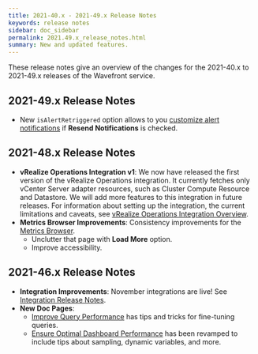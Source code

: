 ```yaml
---
title: 2021-40.x - 2021-49.x Release Notes
keywords: release notes
sidebar: doc_sidebar
permalink: 2021.49.x_release_notes.html
summary: New and updated features.
---
```


These release notes give an overview of the changes for the 2021-40.x to 2021-49.x releases of the Wavefront service. 


## 2021-49.x Release Notes

* New `isAlertRetriggered` option allows to you [customize alert notifications](alert_target_customizing.html#tailor-content-to-the-trigger-type) if **Resend Notifications** is checked.

## 2021-48.x Release Notes

* **vRealize Operations Integration v1**: We now have released the first version of the vRealize Operations integration. It currently fetches only vCenter Server adapter resources, such as Cluster Compute Resource and Datastore. We will add more features to this integration in future releases. For information about setting up the integration, the current limitations and caveats, see [vRealize Operations Integration Overview](integrations_vrops.html).
* **Metrics Browser Improvements**: Consistency improvements for the [Metrics Browser](metrics_managing.html#metrics-browser).
  - Unclutter that page with **Load More** option.
  - Improve accessibility.

## 2021-46.x Release Notes

* **Integration Improvements**: November integrations are live! See [Integration Release Notes](integrations_new_changed_2021.html#november-2021).
* **New Doc Pages**:
  - [Improve Query Performance](query_language_performance.html) has tips and tricks for fine-tuning queries.
  - [Ensure Optimal Dashboard Performance](ui_dashboards.html#ensure-optimal-dashboard-performance) has been revamped to include tips about sampling, dynamic variables, and more.
  <!-- This tutorial was removed later on from docs.
  - Added the [OpenTelemetry and Wavefront Tutorial ](opentelemetry_java_tutorial.html), which was already made [available in a blog post](https://tanzu.vmware.com/content/blog/getting-started-opentelemetry-vmware-tanzu-observability) in September.
-->

## 2021-44.x Release Notes

* **Share Section URLs**: You can now [share links to sections](ui_sharing.html#share-a-link-to-a-dashboard-section) from any dashboard.
* **PromQL-Related Improvements**: In addition to [setting up Wavefront as a WQL data source in Grafana](grafana.html), you can now also set up [Wavefront as a Prometheus data source in Grafana](integrations_grafana.html). This way, you can visualize the PromQL data stored in Wavefront by using the Grafana GUI.

## 2021-43.x Release Notes

* **Accessibility Improvements**: We have made a number of keyboard navigation, colorblind accessibility, and focus indicator fixes. See the full list of pages with [end-to-end keyboard navigation support](wavefront_keyboard_shortcuts.html#ui-pages-with-end-to-end-keyboard-navigation-support).

## 2021-42.x Release Notes

* **New Service Accounts Group**: All existing service accounts are moved from the **Everyone** group to the new **Service Accounts** group. Make sure that you:

   1. Review your Dashboards and Alerts access control lists and include the new **Service Accounts** group, according to your needs.

      For example, if you have granted service accounts with access to certain dashboards and alerts through the **Everyone** group, you must update the access list to include the **Service Accounts** group or specific service accounts, so that the service accounts can access the same dashboards and alerts after the migration.

   2. Review and adjust the permissions that are currently set on your **Service Accounts** group according to your needs.

## 2021-40.x Release Notes

* **SYNTAX_ERROR Alert State**: Starting with this release, a SYNTAX_ERROR alert state indicates that the alert query resulted in a syntax error. This might happen, for example, if a text string with special characters is missing double quotes, but could be the result of other query errors.

   The error state is visible, for example, in the Alerts Browser and the Alerts Browser search bar.

* **Upcoming Service Accounts Changes**: Within the next releases all service accounts that you have created in your Wavefront environment will be moved out of the **Everyone** group and added to a new **Service Accounts** group.

   {% include important.html content="Any roles and groups with the name `Service Accounts` will be marked with the `(Existing)` suffix." %}
